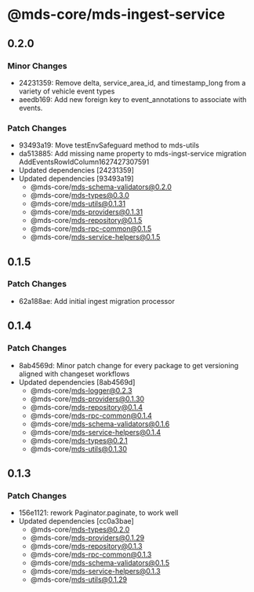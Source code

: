 # @mds-core/mds-ingest-service

## 0.2.0

### Minor Changes

- 24231359: Remove delta, service_area_id, and timestamp_long from a variety of vehicle event types
- aeedb169: Add new foreign key to event_annotations to associate with events.

### Patch Changes

- 93493a19: Move testEnvSafeguard method to mds-utils
- da513885: Add missing name property to mds-ingst-service migration AddEventsRowIdColumn1627427307591
- Updated dependencies [24231359]
- Updated dependencies [93493a19]
  - @mds-core/mds-schema-validators@0.2.0
  - @mds-core/mds-types@0.3.0
  - @mds-core/mds-utils@0.1.31
  - @mds-core/mds-providers@0.1.31
  - @mds-core/mds-repository@0.1.5
  - @mds-core/mds-rpc-common@0.1.5
  - @mds-core/mds-service-helpers@0.1.5

## 0.1.5

### Patch Changes

- 62a188ae: Add initial ingest migration processor

## 0.1.4

### Patch Changes

- 8ab4569d: Minor patch change for every package to get versioning aligned with changeset workflows
- Updated dependencies [8ab4569d]
  - @mds-core/mds-logger@0.2.3
  - @mds-core/mds-providers@0.1.30
  - @mds-core/mds-repository@0.1.4
  - @mds-core/mds-rpc-common@0.1.4
  - @mds-core/mds-schema-validators@0.1.6
  - @mds-core/mds-service-helpers@0.1.4
  - @mds-core/mds-types@0.2.1
  - @mds-core/mds-utils@0.1.30

## 0.1.3

### Patch Changes

- 156e1121: rework Paginator.paginate, to work well
- Updated dependencies [cc0a3bae]
  - @mds-core/mds-types@0.2.0
  - @mds-core/mds-providers@0.1.29
  - @mds-core/mds-repository@0.1.3
  - @mds-core/mds-rpc-common@0.1.3
  - @mds-core/mds-schema-validators@0.1.5
  - @mds-core/mds-service-helpers@0.1.3
  - @mds-core/mds-utils@0.1.29
